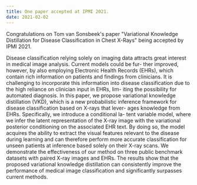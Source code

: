 ```yaml
---
title: One paper accepted at IPMI 2021.
date: 2021-02-02
---
```


Congratulations on Tom van Sonsbeek's paper "Variational Knowledge Distillation for Disease Classification in Chest X-Rays" being accepted by IPMI 2021.

<!--more-->

Disease classification relying solely on imaging data attracts great interest in medical image analysis. Current models could be fur- ther improved, however, by also employing Electronic Health Records (EHRs), which contain rich information on patients and findings from clinicians. It is challenging to incorporate this information into disease classification due to the high reliance on clinician input in EHRs, lim- iting the possibility for automated diagnosis. In this paper, we propose variational knowledge distillation (VKD), which is a new probabilistic inference framework for disease classification based on X-rays that lever- ages knowledge from EHRs. Specifically, we introduce a conditional la- tent variable model, where we infer the latent representation of the X-ray image with the variational posterior conditioning on the associated EHR text. By doing so, the model acquires the ability to extract the visual features relevant to the disease during learning and can therefore perform more accurate classification for unseen patients at inference based solely on their X-ray scans. We demonstrate the effectiveness of our method on three public benchmark datasets with paired X-ray images and EHRs. The results show that the proposed variational knowledge distillation can consistently improve the performance of medical image classification and significantly surpasses current methods.
